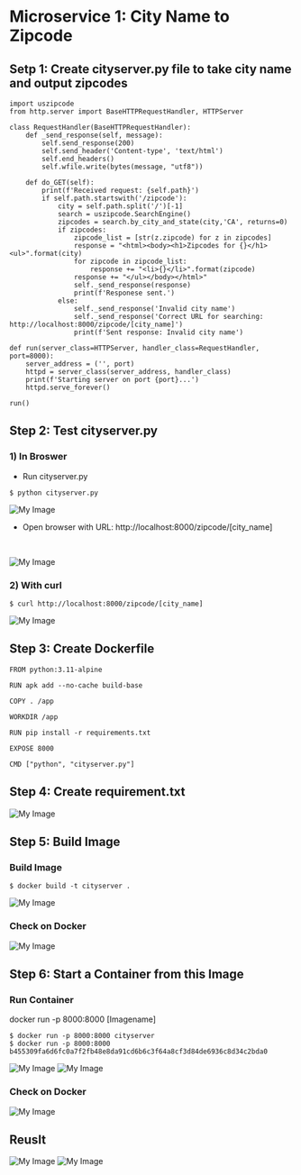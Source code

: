 # **Microservice 1: City Name to Zipcode**

## **Setp 1: Create cityserver.py file to take city name and output zipcodes**

```
import uszipcode
from http.server import BaseHTTPRequestHandler, HTTPServer

class RequestHandler(BaseHTTPRequestHandler):
    def _send_response(self, message):
        self.send_response(200)
        self.send_header('Content-type', 'text/html')
        self.end_headers()
        self.wfile.write(bytes(message, "utf8"))

    def do_GET(self):
        print(f'Received request: {self.path}')
        if self.path.startswith('/zipcode'):
            city = self.path.split('/')[-1]
            search = uszipcode.SearchEngine()
            zipcodes = search.by_city_and_state(city,'CA', returns=0)
            if zipcodes:
                zipcode_list = [str(z.zipcode) for z in zipcodes]
                response = "<html><body><h1>Zipcodes for {}</h1><ul>".format(city)
                for zipcode in zipcode_list:
                    response += "<li>{}</li>".format(zipcode)
                response += "</ul></body></html>"
                self._send_response(response)
                print(f'Responese sent.')
            else:
                self._send_response('Invalid city name')
                self._send_response('Correct URL for searching: http://localhost:8000/zipcode/[city_name]')
                print(f'Sent response: Invalid city name')

def run(server_class=HTTPServer, handler_class=RequestHandler, port=8000):
    server_address = ('', port)
    httpd = server_class(server_address, handler_class)
    print(f'Starting server on port {port}...')
    httpd.serve_forever()

run()
```

## **Step 2: Test cityserver.py**
### **1) In Broswer**

* Run cityserver.py
```
$ python cityserver.py
```
![My Image](./image/run.png)


* Open browser with URL: http://localhost:8000/zipcode/[city_name]
<br/>

![My Image](./image/result.png)


### **2) With curl**

```
$ curl http://localhost:8000/zipcode/[city_name]
```

![My Image](./image/curl.png)


## **Step 3: Create Dockerfile**
```
FROM python:3.11-alpine

RUN apk add --no-cache build-base

COPY . /app

WORKDIR /app

RUN pip install -r requirements.txt

EXPOSE 8000

CMD ["python", "cityserver.py"]
```


## **Step 4: Create requirement.txt**
![My Image](./image/requirements.png)

## **Step 5: Build Image**
### **Build Image**
```
$ docker build -t cityserver .
```
![My Image](./image/image.png)

### **Check on Docker**
![My Image](./image/dockerImage.png)


## **Step 6: Start a Container from this Image**

### **Run Container**
docker run -p 8000:8000 [Imagename]
```
$ docker run -p 8000:8000 cityserver
$ docker run -p 8000:8000 b455309fa6d6fc0a7f2fb48e8da91cd6b6c3f64a8cf3d84de6936c8d34c2bda0
```
![My Image](./image/pull.png)
![My Image](./image/pullimage.png)

### **Check on Docker**
![My Image](./image/dockerContainer.png)

## Reuslt
![My Image](./image/runcontainer.png)
![My Image](./image/runcontainer1.png)

